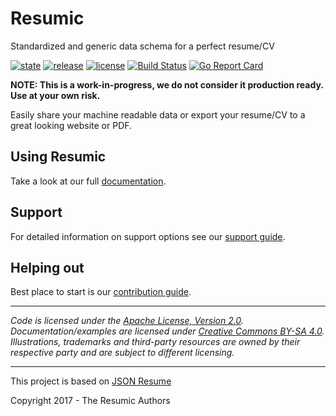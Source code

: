 # Resumic

Standardized and generic data schema for a perfect resume/CV

 [![state](https://img.shields.io/badge/state-unstable-red.svg)]() [![release](https://img.shields.io/github/release/resumic/schema.svg)](https://github.com/resumic/schema/releases) [![license](https://img.shields.io/github/license/resumic/schema.svg)](LICENSE) [![Build Status](https://travis-ci.org/resumic/schema.svg?branch=master)](https://travis-ci.org/resumic/schema) [![Go Report Card](https://goreportcard.com/badge/github.com/resumic/schema)](https://goreportcard.com/report/github.com/resumic/schema)

**NOTE: This is a work-in-progress, we do not consider it production ready. Use at your own risk.**

Easily share your machine readable data or export your resume/CV to a great looking website or PDF.

## Using Resumic
Take a look at our full [documentation](/docs).

## Support
For detailed information on support options see our [support guide](/SUPPORT.md).

## Helping out
Best place to start is our [contribution guide](/CONTRIBUTING.md).

----

*Code is licensed under the [Apache License, Version 2.0](/LICENSE).*  
*Documentation/examples are licensed under [Creative Commons BY-SA 4.0](/docs/LICENSE).*  
*Illustrations, trademarks and third-party resources are owned by their respective party and are subject to different licensing.*

---

This project is based on [JSON Resume](https://github.com/jsonresume)

Copyright 2017 - The Resumic Authors

